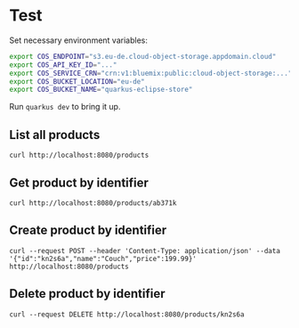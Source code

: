# Test

Set necessary environment variables:

```sh
export COS_ENDPOINT="s3.eu-de.cloud-object-storage.appdomain.cloud"
export COS_API_KEY_ID="..."
export COS_SERVICE_CRN="crn:v1:bluemix:public:cloud-object-storage:..."
export COS_BUCKET_LOCATION="eu-de"
export COS_BUCKET_NAME="quarkus-eclipse-store"
```

Run `quarkus dev` to bring it up.

## List all products

`curl http://localhost:8080/products`

## Get product by identifier

`curl http://localhost:8080/products/ab371k`

## Create product by identifier

`curl --request POST --header 'Content-Type: application/json' --data '{"id":"kn2s6a","name":"Couch","price":199.99}' http://localhost:8080/products`

## Delete product by identifier

`curl --request DELETE http://localhost:8080/products/kn2s6a`

